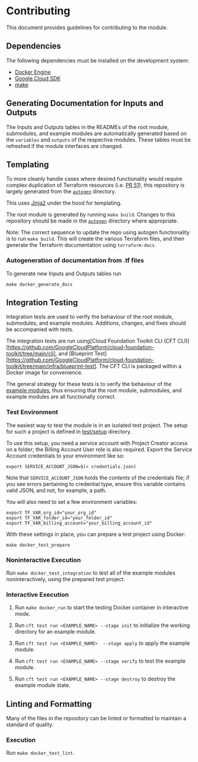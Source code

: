 # Contributing

This document provides guidelines for contributing to the module.

## Dependencies

The following dependencies must be installed on the development system:

- [Docker Engine][docker-engine]
- [Google Cloud SDK][google-cloud-sdk]
- [make]

## Generating Documentation for Inputs and Outputs

The Inputs and Outputs tables in the READMEs of the root module,
submodules, and example modules are automatically generated based on
the `variables` and `outputs` of the respective modules. These tables
must be refreshed if the module interfaces are changed.

## Templating

To more cleanly handle cases where desired functionality would require complex duplication of Terraform resources (i.e. [PR 51](https://github.com/terraform-google-modules/terraform-google-kubernetes-engine/pull/51)), this repository is largely generated from the [`autogen`](/autogen) directory.

This uses [Jinja2](https://jinja.palletsprojects.com/en/3.1.x/) under the hood for templating.

The root module is generated by running `make build`. Changes to this repository should be made in the [`autogen`](/autogen) directory where appropriate.

Note: The correct sequence to update the repo using autogen functionality is to run
`make build`.  This will create the various Terraform files, and then
generate the Terraform documentation using `terraform-docs`.

### Autogeneration of documentation from .tf files
To generate new Inputs and Outputs tables run
```
make docker_generate_docs
```

## Integration Testing

Integration tests are used to verify the behaviour of the root module,
submodules, and example modules. Additions, changes, and fixes should
be accompanied with tests.

The integration tests are run using[Cloud Foundation Toolkit CLI (CFT CLI)][https://github.com/GoogleCloudPlatform/cloud-foundation-toolkit/tree/main/cli],
and [Blueprint Test][https://github.com/GoogleCloudPlatform/cloud-foundation-toolkit/tree/main/infra/blueprint-test]. The CFT CLI
is packaged within a Docker image for convenience.

The general strategy for these tests is to verify the behaviour of the
[example modules](./examples/), thus ensuring that the root module,
submodules, and example modules are all functionally correct.

### Test Environment
The easiest way to test the module is in an isolated test project. The
setup for such a project is defined in [test/setup](./test/setup/)
directory.

To use this setup, you need a service account with Project Creator access
on a folder; the Billing Account User role is also required. Export the
Service Account credentials to your environment like so:

```
export SERVICE_ACCOUNT_JSON=$(< credentials.json)
```

Note that `SERVICE_ACCOUNT_JSON` holds the _contents_ of the credentials
file; if you see errors pertaining to credential type, ensure this variable
contains valid JSON, and not, for example, a path.

You will also need to set a few environment variables:

```
export TF_VAR_org_id="your_org_id"
export TF_VAR_folder_id="your_folder_id"
export TF_VAR_billing_account="your_billing_account_id"
```

With these settings in place, you can prepare a test project using Docker:

```
make docker_test_prepare
```

### Noninteractive Execution

Run `make docker_test_integration` to test all of the example modules
noninteractively, using the prepared test project.

### Interactive Execution

1. Run `make docker_run` to start the testing Docker container in
   interactive mode.

1. Run `cft test run <EXAMPLE_NAME> --stage init` to initialize the working
   directory for an example module.

1. Run `cft test run <EXAMPLE_NAME>  --stage apply` to apply the example module.

1. Run `cft test run <EXAMPLE_NAME> --stage verify` to test the example module.

1. Run `cft test run <EXAMPLE_NAME> --stage destroy` to destroy the example module
   state.

## Linting and Formatting

Many of the files in the repository can be linted or formatted to
maintain a standard of quality.

### Execution

Run `make docker_test_lint`.

[docker-engine]: https://www.docker.com/products/docker-engine
[flake8]: http://flake8.pycqa.org/en/latest/
[gofmt]: https://golang.org/cmd/gofmt/
[google-cloud-sdk]: https://cloud.google.com/sdk/install
[hadolint]: https://github.com/hadolint/hadolint
[inspec]: https://inspec.io/
[kitchen-terraform]: https://github.com/newcontext-oss/kitchen-terraform
[kitchen]: https://kitchen.ci/
[make]: https://en.wikipedia.org/wiki/Make_(software)
[shellcheck]: https://www.shellcheck.net/
[terraform-docs]: https://github.com/segmentio/terraform-docs
[terraform]: https://terraform.io/
